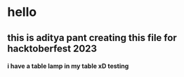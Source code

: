 # hello

## this is aditya pant creating this file for **hacktoberfest 2023**

#### i have a table lamp in my table xD **testing**

